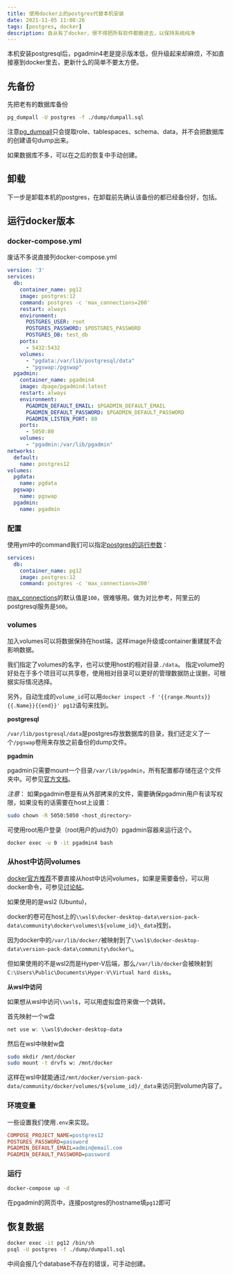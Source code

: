 ```yaml
---
title: 使用docker上的postgres代替本机安装
date: 2021-11-05 11:08:26
tags: [postgres, docker]
description: 自从有了docker，恨不得把所有软件都搬进去，以保持系统纯净
---
```

本机安装postgresql后，pgadmin4老是提示版本低，但升级起来却麻烦，不如直接塞到docker里去，更新什么的简单不要太方便。

## 先备份
先把老有的数据库备份
```bash
pg_dumpall -U postgres -f ./dump/dumpall.sql
```

注意[pg_dumpall](https://www.postgresql.org/docs/12/app-pg-dumpall.html)只会提取role、tablespaces、schema、data，并不会把数据库的创建语句dump出来。

如果数据库不多，可以在之后的恢复中手动创建。

## 卸载
下一步是卸载本机的postgres，在卸载前先确认该备份的都已经备份好，包括。

## 运行docker版本
### docker-compose.yml
废话不多说直接列docker-compose.yml
```yml
version: '3'
services:
  db:
    container_name: pg12
    image: postgres:12
    command: postgres -c 'max_connections=200'
    restart: always
    environment:
      POSTGRES_USER: root
      POSTGRES_PASSWORD: $POSTGRES_PASSWORD
      POSTGRES_DB: test_db
    ports:
      - 5432:5432
    volumes:
      - "pgdata:/var/lib/postgresql/data"
      - "pgswap:/pgswap"
  pgadmin:
    container_name: pgadmin4
    image: dpage/pgadmin4:latest
    restart: always
    environment:
      PGADMIN_DEFAULT_EMAIL: $PGADMIN_DEFAULT_EMAIL
      PGADMIN_DEFAULT_PASSWORD: $PGADMIN_DEFAULT_PASSWORD
      PGADMIN_LISTEN_PORT: 80
    ports:
      - 5050:80
    volumes:
      - "pgadmin:/var/lib/pgadmin"
networks:
  default:
    name: postgres12
volumes:
  pgdata:
    name: pgdata
  pgswap:
    name: pgswap
  pgadmin:
    name: pgadmin
```

### 配置

使用yml中的command我们可以指定[postgres的运行参数](https://www.postgresql.org/docs/12/config-setting.html#id-1.6.6.4.5)：

```yml
services:
  db:
    container_name: pg12
    image: postgres:12
    command: postgres -c 'max_connections=200'
```

[max_connections](https://www.postgresql.org/docs/12/runtime-config-connection.html#RUNTIME-CONFIG-CONNECTION-SETTINGS)的默认值是`100`，很难够用。做为对比参考，阿里云的postgresql服务是`500`。

### volumes

加入volumes可以将数据保持在host端，这样image升级或container重建就不会影响数据。

我们指定了volumes的名字，也可以使用host的相对目录`./data`。
指定volume的好处在于多个项目可以共享卷，使用相对目录可以更好的管理数据防止误删，可根据实际情况选择。

另外，自动生成的`volume_id`可以用`docker inspect -f '{{range.Mounts}}{{.Name}}{{end}}' pg12`语句来找到。

**postgresql**

`/var/lib/postgresql/data`是postgres存放数据库的目录，我们还定义了一个`/pgswap`卷用来存放之前备份的dump文件。

**pgadmin**

pgadmin只需要mount一个目录`/var/lib/pgadmin`，所有配置都存储在这个文件夹中。可参见[官方文档](https://www.pgadmin.org/docs/pgadmin4/development/container_deployment.html#mapped-files-and-directories)。

*注意*：
如果pgadmin卷是有从外部拷来的文件，需要确保pgadmin用户有读写权限，如果没有的话需要在host上设置：
```bash
sudo chown -R 5050:5050 <host_directory>
```
可使用root用户登录（root用户的uid为0）pgadmin容器来运行这个。
```bash
docker exec -u 0 -it pgadmin4 bash
```

### 从host中访问volumes

[docker官方推荐](https://docs.docker.com/storage/volumes/#backup-restore-or-migrate-data-volumes)不要直接从host中访问volumes，如果是需要备份，可以用docker命令，可参见[讨论帖](https://github.com/microsoft/WSL/discussions/4176)。

如果使用的是wsl2 (Ubuntu)，

docker的卷可在host上的`\\wsl$\docker-desktop-data\version-pack-data\community\docker\volumes\${volume_id}\_data`找到，

因为docker中的`/var/lib/docker/`被映射到了`\\wsl$\docker-desktop-data\version-pack-data\community\docker\`。

但如果使用的不是wsl2而是Hyper-V后端，那么`/var/lib/docker`会被映射到`C:\Users\Public\Documents\Hyper-V\Virtual hard disks`。

**从wsl中访问**

如果想从wsl中访问`\\wsl$`，可以用虚拟盘符来做一个跳转。

首先映射一个w盘
```powershell
net use w: \\wsl$\docker-desktop-data
```

然后在wsl中映射w盘
```bash
sudo mkdir /mnt/docker
sudo mount -t drvfs w: /mnt/docker
```
这样在wsl中就能通过`/mnt/docker/version-pack-data/community/docker/volumes/${volume_id}/_data`来访问到volume内容了。

### 环境变量
一些设置我们使用`.env`来实现。
```ini
COMPOSE_PROJECT_NAME=postgres12
POSTGRES_PASSWORD=password
PGADMIN_DEFAULT_EMAIL=admin@email.com
PGADMIN_DEFAULT_PASSWORD=password
```

### 运行
```bash
docker-compose up -d
```

在pgadmin的网页中，连接postgres的hostname填`pg12`即可

## 恢复数据
```bash
docker exec -it pg12 /bin/sh
psql -U postgres -f ./dump/dumpall.sql
```

中间会报几个database不存在的错误，可手动创建。
